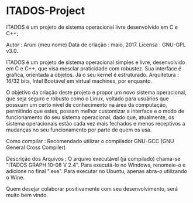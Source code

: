 # ITADOS-Project

ITADOS é um projeto de sistema operacional livre desenvolvido em C e C++;

Autor : Aruni (meu nome)
Data de criação : maio, 2017.
Licensa : GNU-GPL v3.0.

ITADOS é um projeto de sistema operacional simples e livre, desenvolvido em C e C++, que visa mesclar praticidade com robustez.
Sua interface é grafica, orientada a objetos.
Já o seu kernel é estruturado.
Arquitetura : 16/32 bits, Intel
Bootável em virtual machines, por enquanto.

O objetivo da criação deste projeto é propor um novo sistema operacional, que seja seguro e robusto como o Linux, voltado para
usuários que possuam um certo nível de conhecimento na área da computação, permitindo que estes, possam melhor customizar a 
interface e o modo de funcionamento do seu 
sistema operacional, dado que, atualmente, os sistema operacionais estão cada vez mais fechados e menos receptivos a mudanças no 
seu funcionamento por parte de quem os usa.

Como compilar : Recomendado utilizar o compilador GNU-GCC (GNU General Cross Compiler)

Descrição dos Arquivos : O arquivo executável (já compilado) chama-se "iTADOS GRAPH 10-08 V 2.4". Para executá-lo no
Windows, renomeie-o e adicione no final ".exe". Para executar no Ubuntu, apenas abra-o utilizando o Wine.

Quem desejar colaborar positivamente com seu desenvolvimento, será muito bem vindo.

